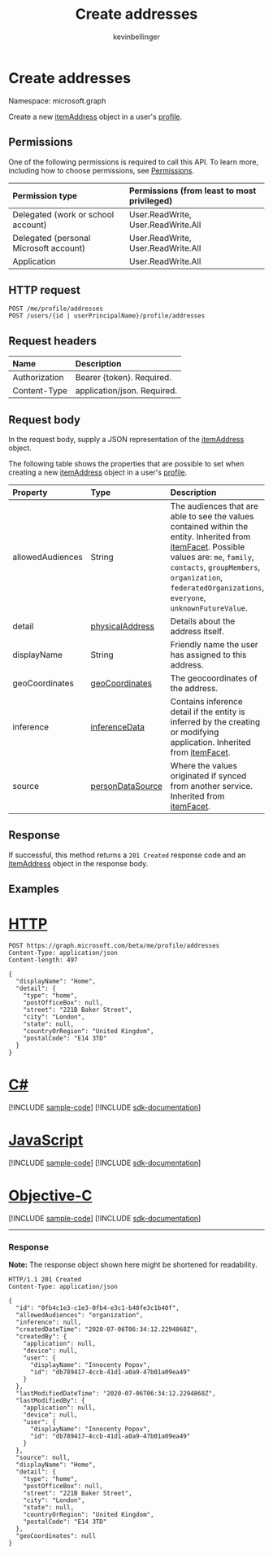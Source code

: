 ﻿---
title: "Create addresses"
description: "Create a new addresses object."
localization_priority: Normal
author: "kevinbellinger"
ms.prod: "people"
doc_type: apiPageType
---

# Create addresses

Namespace: microsoft.graph

Create a new [itemAddress](../resources/itemaddress.md) object in a user's [profile](../resources/profile.md).

## Permissions

One of the following permissions is required to call this API. To learn more, including how to choose permissions, see [Permissions](/graph/permissions-reference).

| Permission type                        | Permissions (from least to most privileged) |
| :------------------------------------- | :------------------------------------------ |
| Delegated (work or school account)     | User.ReadWrite, User.ReadWrite.All          |
| Delegated (personal Microsoft account) | User.ReadWrite, User.ReadWrite.All          |
| Application                            | User.ReadWrite.All                          |

## HTTP request

<!-- {
  "blockType": "ignored"
}
-->

```http
POST /me/profile/addresses
POST /users/{id | userPrincipalName}/profile/addresses
```

## Request headers

| Name          | Description                 |
| :------------ | :-------------------------- |
| Authorization | Bearer {token}. Required.   |
| Content-Type  | application/json. Required. |

## Request body

In the request body, supply a JSON representation of the [itemAddress](../resources/itemaddress.md) object.

The following table shows the properties that are possible to set when creating a new [itemAddress](../resources/itemaddress.md) object in a user's [profile](../resources/profile.md).

| Property         | Type                                                 | Description                                                                                                                                                                                                                                                                    |
| :--------------- | :--------------------------------------------------- | :----------------------------------------------------------------------------------------------------------------------------------------------------------------------------------------------------------------------------------------------------------------------------- |
| allowedAudiences | String                                               | The audiences that are able to see the values contained within the entity. Inherited from [itemFacet](../resources/itemfacet.md). Possible values are: `me`, `family`, `contacts`, `groupMembers`, `organization`, `federatedOrganizations`, `everyone`, `unknownFutureValue`. |
| detail           | [physicalAddress](../resources/physicaladdress.md)   | Details about the address itself.                                                                                                                                                                                                                                              |
| displayName      | String                                               | Friendly name the user has assigned to this address.                                                                                                                                                                                                                           |
| geoCoordinates   | [geoCoordinates](../resources/geocoordinates.md)     | The geocoordinates of the address.                                                                                                                                                                                                                                             |
| inference        | [inferenceData](../resources/inferencedata.md)       | Contains inference detail if the entity is inferred by the creating or modifying application. Inherited from [itemFacet](../resources/itemfacet.md).                                                                                                                           |
| source           | [personDataSource](../resources/persondatasource.md) | Where the values originated if synced from another service. Inherited from [itemFacet](../resources/itemfacet.md).                                                                                                                                                             |

## Response

If successful, this method returns a `201 Created` response code and an [itemAddress](../resources/itemaddress.md) object in the response body.

## Examples

# [HTTP](#tab/http)

<!-- {
  "blockType": "request",
  "name": "create_itemaddress_from_"
}
-->

```http
POST https://graph.microsoft.com/beta/me/profile/addresses
Content-Type: application/json
Content-length: 497

{
  "displayName": "Home",
  "detail": {
    "type": "home",
    "postOfficeBox": null,
    "street": "221B Baker Street",
    "city": "London",
    "state": null,
    "countryOrRegion": "United Kingdom",
    "postalCode": "E14 3TD"
  }
}
```

# [C#](#tab/csharp)

[!INCLUDE [sample-code](../includes/snippets/csharp/create-itemaddress-from--csharp-snippets.md)]
[!INCLUDE [sdk-documentation](../includes/snippets/snippets-sdk-documentation-link.md)]

# [JavaScript](#tab/javascript)

[!INCLUDE [sample-code](../includes/snippets/javascript/create-itemaddress-from--javascript-snippets.md)]
[!INCLUDE [sdk-documentation](../includes/snippets/snippets-sdk-documentation-link.md)]

# [Objective-C](#tab/objc)

[!INCLUDE [sample-code](../includes/snippets/objc/create-itemaddress-from--objc-snippets.md)]
[!INCLUDE [sdk-documentation](../includes/snippets/snippets-sdk-documentation-link.md)]

---

### Response

**Note:** The response object shown here might be shortened for readability.

<!-- {
  "blockType": "response",
  "truncated": true,
  "@odata.type": "microsoft.graph.itemAddress"
}
-->

```http
HTTP/1.1 201 Created
Content-Type: application/json

{
  "id": "0fb4c1e3-c1e3-0fb4-e3c1-b40fe3c1b40f",
  "allowedAudiences": "organization",
  "inference": null,
  "createdDateTime": "2020-07-06T06:34:12.2294868Z",
  "createdBy": {
    "application": null,
    "device": null,
    "user": {
      "displayName": "Innocenty Popov",
      "id": "db789417-4ccb-41d1-a0a9-47b01a09ea49"
    }
  },
  "lastModifiedDateTime": "2020-07-06T06:34:12.2294868Z",
  "lastModifiedBy": {
    "application": null,
    "device": null,
    "user": {
      "displayName": "Innocenty Popov",
      "id": "db789417-4ccb-41d1-a0a9-47b01a09ea49"
    }
  },
  "source": null,
  "displayName": "Home",
  "detail": {
    "type": "home",
    "postOfficeBox": null,
    "street": "221B Baker Street",
    "city": "London",
    "state": null,
    "countryOrRegion": "United Kingdom",
    "postalCode": "E14 3TD"
  },
  "geoCoordinates": null
}
```

